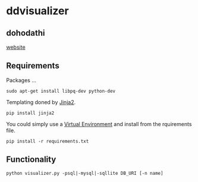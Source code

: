 ddvisualizer
============

## dohodathi
[website](http://www.dohodathi.de/)

## Requirements

Packages ...
```shell
sudo apt-get install libpq-dev python-dev
```

Templating doned by [Jinja2](http://jinja.pocoo.org/).

```shell
pip install jinja2
```

You could simply use a [Virtual Environment](https://pypi.python.org/pypi/virtualenv) and install from the rquirements file.

```shell
pip install -r requirements.txt
```

## Functionality

```shell
python visualizer.py -psql|-mysql|-sqllite DB_URI [-n name]
```
